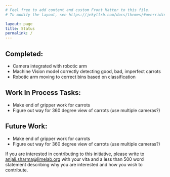 ```yaml
---
# Feel free to add content and custom Front Matter to this file.
# To modify the layout, see https://jekyllrb.com/docs/themes/#overriding-theme-defaults

layout: page
title: Status
permalink: /
---
```


## Completed:
- Camera integrated with robotic arm
- Machine Vision model correctly detecting good, bad, imperfect carrots
- Robotic arm moving to correct bins based on classification

## Work In Process Tasks:
- Make end of gripper work for carrots
- Figure out way for 360 degree view of carrots (use multiple cameras?)

## Future Work:
- Make end of gripper work for carrots
- Figure out way for 360 degree view of carrots (use multiple cameras?)


If you are interested in contributing to this initiative, please write to anjali.sharma@limelab.org with your vita and a less than 500 word statement describing why you are interested and how you wish to contribute. 
